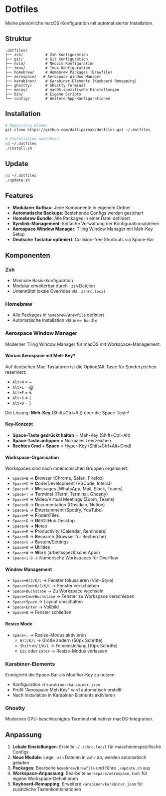 # Dotfiles

Meine persönliche macOS-Konfiguration mit automatisierter Installation.

## Struktur

```
.dotfiles/
├── zsh/          # Zsh Konfiguration
├── git/          # Git Konfiguration
├── nvim/         # Neovim Konfiguration
├── tmux/         # Tmux Konfiguration
├── homebrew/     # Homebrew Packages (Brewfile)
├── aerospace/   # Aerospace Window Manager
├── karabiner/    # Karabiner-Elements (Keyboard Remapping)
├── ghostty/      # Ghostty Terminal
├── macos/        # macOS-spezifische Einstellungen
├── bin/          # Eigene Scripts
└── config/       # Weitere App-Konfigurationen
```

## Installation

```bash
# Repository klonen
git clone https://github.com/daltiparmak/dotfiles.git ~/.dotfiles

# Installation ausführen
cd ~/.dotfiles
./install.sh
```

## Update

```bash
cd ~/.dotfiles
./update.sh
```

## Features

- **Modularer Aufbau**: Jede Komponente in eigenem Ordner
- **Automatische Backups**: Bestehende Configs werden gesichert
- **Homebrew Bundle**: Alle Packages in einer Datei definiert
- **Symlink-Management**: Einfache Verwaltung der Konfigurationsdateien
- **Aerospace Window Manager**: Tiling Window Manager mit Meh-Key Setup
- **Deutsche Tastatur optimiert**: Collision-free Shortcuts via Space-Bar

## Komponenten

### Zsh
- Minimale Basis-Konfiguration
- Modular erweiterbar durch `.zsh` Dateien
- Unterstützt lokale Overrides via `.zshrc.local`

### Homebrew
- Alle Packages in `homebrew/Brewfile` definiert
- Automatische Installation via `brew bundle`

### Aerospace Window Manager
Moderner Tiling Window Manager für macOS mit Workspace-Management.

#### Warum Aerospace mit Meh-Key?
Auf deutschen Mac-Tastaturen ist die Option/Alt-Taste für Sonderzeichen reserviert:
- `Alt+N` = ~
- `Alt+L` = @
- `Alt+E` = €
- `Alt+8` = {
- `Alt+9` = }

Die Lösung: **Meh-Key** (Shift+Ctrl+Alt) über die Space-Taste!

#### Key-Konzept
- **Space-Taste gedrückt halten** = Meh-Key (Shift+Ctrl+Alt)
- **Space-Taste antippen** = Normales Leerzeichen
- **Rechtes Cmd + Space** = Hyper-Key (Shift+Ctrl+Alt+Cmd)

#### Workspace-Organisation
Workspaces sind nach mnemonischen Gruppen organisiert:
- `Space+B` → **B**rowser (Chrome, Safari, Firefox)
- `Space+C` → **C**ode/Development (VSCode, IntelliJ)
- `Space+M` → **M**essages (WhatsApp, Mail, Slack, Teams)
- `Space+T` → **T**erminal (iTerm, Terminal, Ghostty)
- `Space+V` → **V**ideo/Virtual Meetings (Zoom, Teams)
- `Space+D` → **D**ocumentation (Obsidian, Notion)
- `Space+E` → **E**ntertainment (Spotify, YouTube)
- `Space+F` → **F**inder/Files
- `Space+G` → **G**it/GitHub Desktop
- `Space+N` → **N**otes
- `Space+P` → **P**roductivity (Calendar, Reminders)
- `Space+R` → **R**esearch (Browser für Recherche)
- `Space+S` → **S**ystem/Settings
- `Space+U` → **U**tilities
- `Space+W` → **W**ork (arbeitsspezifische Apps)
- `Space+1-9` → Numerische Workspaces für Overflow

#### Window Management
- `Space+H/J/K/L` → Fenster fokussieren (Vim-Style)
- `Space+Cmd+H/J/K/L` → Fenster verschieben
- `Space+Buchstabe` → Zu Workspace wechseln
- `Space+Cmd+Buchstabe` → Fenster zu Workspace verschieben
- `Space+Space` → Layout umschalten
- `Space+Enter` → Vollbild
- `Space+Q` → Fenster schließen

#### Resize Mode
- `Space+;` → Resize-Modus aktivieren
  - `H/J/K/L` → Größe ändern (50px Schritte)
  - `Shift+H/J/K/L` → Feineinstellung (10px Schritte)
  - `ESC` oder `Enter` → Resize-Modus verlassen

### Karabiner-Elements
Ermöglicht die Space-Bar als Modifier-Key zu nutzen:
- Konfiguration in `karabiner/karabiner.json`
- Profil "Aerospace Meh Key" wird automatisch erstellt
- Nach Installation in Karabiner-Elements aktivieren

### Ghostty
Modernes GPU-beschleunigtes Terminal mit nativer macOS-Integration.

## Anpassung

1. **Lokale Einstellungen**: Erstelle `~/.zshrc.local` für maschinenspezifische Configs
2. **Neue Module**: Lege `.zsh` Dateien in `zsh/` ab, werden automatisch geladen
3. **Packages**: Bearbeite `homebrew/Brewfile` und führe `./update.sh` aus
4. **Workspace-Anpassung**: Bearbeite `aerospace/aerospace.toml` für eigene Workspace-Definitionen
5. **Keyboard-Remapping**: Erweitere `karabiner/karabiner.json` für zusätzliche Tastenkombinationen